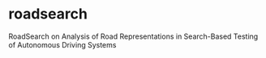 # roadsearch
RoadSearch on Analysis of Road Representations in Search-Based Testing of Autonomous Driving Systems
